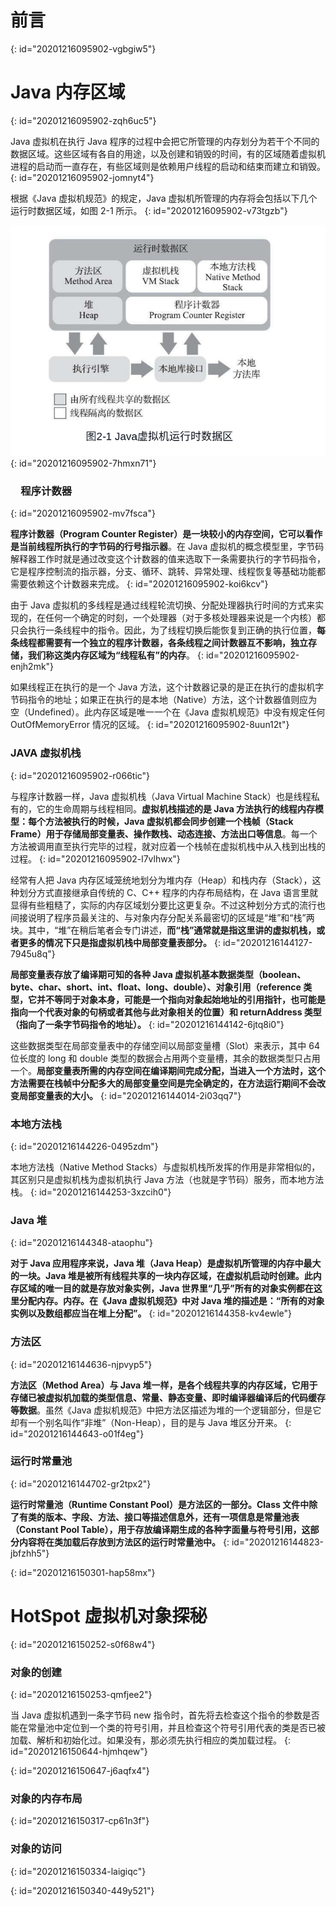 # 前言
{: id="20201216095902-vgbgiw5"}

# Java 内存区域
{: id="20201216095902-zqh6uc5"}

Java 虚拟机在执行 Java 程序的过程中会把它所管理的内存划分为若干个不同的数据区域。这些区域有各自的用途，以及创建和销毁的时间，有的区域随着虚拟机进程的启动而一直存在，有些区域则是依赖用户线程的启动和结束而建立和销毁。
{: id="20201216095902-jomnyt4"}

根据《Java 虚拟机规范》的规定，Java 虚拟机所管理的内存将会包括以下几个运行时数据区域，如图 2-1 所示。
{: id="20201216095902-v73tgzb"}

![21.png](assets/20201214143647-vryokxs-2-1.png)
{: id="20201216095902-7hmxn71"}

### 　程序计数器
{: id="20201216095902-mv7fsca"}

**程序计数器（Program Counter Register）是一块较小的内存空间，它可以看作是当前线程所执行的字节码的行号指示器**。在 Java 虚拟机的概念模型里，字节码解释器工作时就是通过改变这个计数器的值来选取下一条需要执行的字节码指令，它是程序控制流的指示器，分支、循环、跳转、异常处理、线程恢复等基础功能都需要依赖这个计数器来完成。
{: id="20201216095902-koi6kcv"}

由于 Java 虚拟机的多线程是通过线程轮流切换、分配处理器执行时间的方式来实现的，在任何一个确定的时刻，一个处理器（对于多核处理器来说是一个内核）都只会执行一条线程中的指令。因此，为了线程切换后能恢复到正确的执行位置，**每条线程都需要有一个独立的程序计数器，各条线程之间计数器互不影响，独立存储，我们称这类内存区域为“线程私有”的内存**。
{: id="20201216095902-enjh2mk"}

如果线程正在执行的是一个 Java 方法，这个计数器记录的是正在执行的虚拟机字节码指令的地址；如果正在执行的是本地（Native）方法，这个计数器值则应为空（Undefined）。此内存区域是唯一一个在《Java 虚拟机规范》中没有规定任何 OutOfMemoryError 情况的区域。
{: id="20201216095902-8uun12t"}

### JAVA 虚拟机栈
{: id="20201216095902-r066tic"}

与程序计数器一样，Java 虚拟机栈（Java Virtual Machine Stack）也是线程私有的，它的生命周期与线程相同。**虚拟机栈描述的是 Java 方法执行的线程内存模型：每个方法被执行的时候，Java 虚拟机都会同步创建一个栈帧（Stack Frame）用于存储局部变量表、操作数栈、动态连接、方法出口等信息**。每一个方法被调用直至执行完毕的过程，就对应着一个栈帧在虚拟机栈中从入栈到出栈的过程。
{: id="20201216095902-l7vlhwx"}

经常有人把 Java 内存区域笼统地划分为堆内存（Heap）和栈内存（Stack），这种划分方式直接继承自传统的 C、C++ 程序的内存布局结构，在 Java 语言里就显得有些粗糙了，实际的内存区域划分要比这更复杂。不过这种划分方式的流行也间接说明了程序员最关注的、与对象内存分配关系最密切的区域是“堆”和“栈”两块。其中，“堆”在稍后笔者会专门讲述，**而“栈”通常就是指这里讲的虚拟机栈，或者更多的情况下只是指虚拟机栈中局部变量表部分。**
{: id="20201216144127-7945u8q"}

**局部变量表存放了编译期可知的各种 Java 虚拟机基本数据类型（boolean、byte、char、short、int、float、long、double）、对象引用（reference 类型，它并不等同于对象本身，可能是一个指向对象起始地址的引用指针，也可能是指向一个代表对象的句柄或者其他与此对象相关的位置）和 returnAddress 类型（指向了一条字节码指令的地址）。**
{: id="20201216144142-6jtq8i0"}

这些数据类型在局部变量表中的存储空间以局部变量槽（Slot）来表示，其中 64 位长度的 long 和 double 类型的数据会占用两个变量槽，其余的数据类型只占用一个。**局部变量表所需的内存空间在编译期间完成分配，当进入一个方法时，这个方法需要在栈帧中分配多大的局部变量空间是完全确定的，在方法运行期间不会改变局部变量表的大小。**
{: id="20201216144014-2i03qq7"}

### 本地方法栈
{: id="20201216144226-0495zdm"}

本地方法栈（Native Method Stacks）与虚拟机栈所发挥的作用是非常相似的，其区别只是虚拟机栈为虚拟机执行 Java 方法（也就是字节码）服务，而本地方法栈。
{: id="20201216144253-3xzcih0"}

### Java 堆
{: id="20201216144348-ataophu"}

**对于 Java 应用程序来说，Java 堆（Java Heap）是虚拟机所管理的内存中最大的一块。Java 堆是被所有线程共享的一块内存区域，在虚拟机启动时创建。此内存区域的唯一目的就是存放对象实例，Java 世界里“几乎”所有的对象实例都在这里分配内存。内存。在《Java 虚拟机规范》中对 Java 堆的描述是：“所有的对象实例以及数组都应当在堆上分配”。**
{: id="20201216144358-kv4ewle"}

### 方法区
{: id="20201216144636-njpvyp5"}

**方法区（Method Area）与 Java 堆一样，是各个线程共享的内存区域，它用于存储已被虚拟机加载的类型信息、常量、静态变量、即时编译器编译后的代码缓存等数据**。虽然《Java 虚拟机规范》中把方法区描述为堆的一个逻辑部分，但是它却有一个别名叫作“非堆”（Non-Heap），目的是与 Java 堆区分开来。
{: id="20201216144643-o01f4eg"}

### 运行时常量池
{: id="20201216144702-gr2tpx2"}

**运行时常量池（Runtime Constant Pool）是方法区的一部分。Class 文件中除了有类的版本、字段、方法、接口等描述信息外，还有一项信息是常量池表（Constant Pool Table），用于存放编译期生成的各种字面量与符号引用，这部分内容将在类加载后存放到方法区的运行时常量池中。**
{: id="20201216144823-jbfzhh5"}

{: id="20201216150301-hap58mx"}

# HotSpot 虚拟机对象探秘
{: id="20201216150252-s0f68w4"}

### 对象的创建
{: id="20201216150253-qmfjee2"}

当 Java 虚拟机遇到一条字节码 new 指令时，首先将去检查这个指令的参数是否能在常量池中定位到一个类的符号引用，并且检查这个符号引用代表的类是否已被加载、解析和初始化过。如果没有，那必须先执行相应的类加载过程。
{: id="20201216150644-hjmhqew"}

{: id="20201216150647-j6aqfx4"}

### 对象的内存布局
{: id="20201216150317-cp61n3f"}

### 对象的访问
{: id="20201216150334-laigiqc"}

{: id="20201216150340-449y521"}
